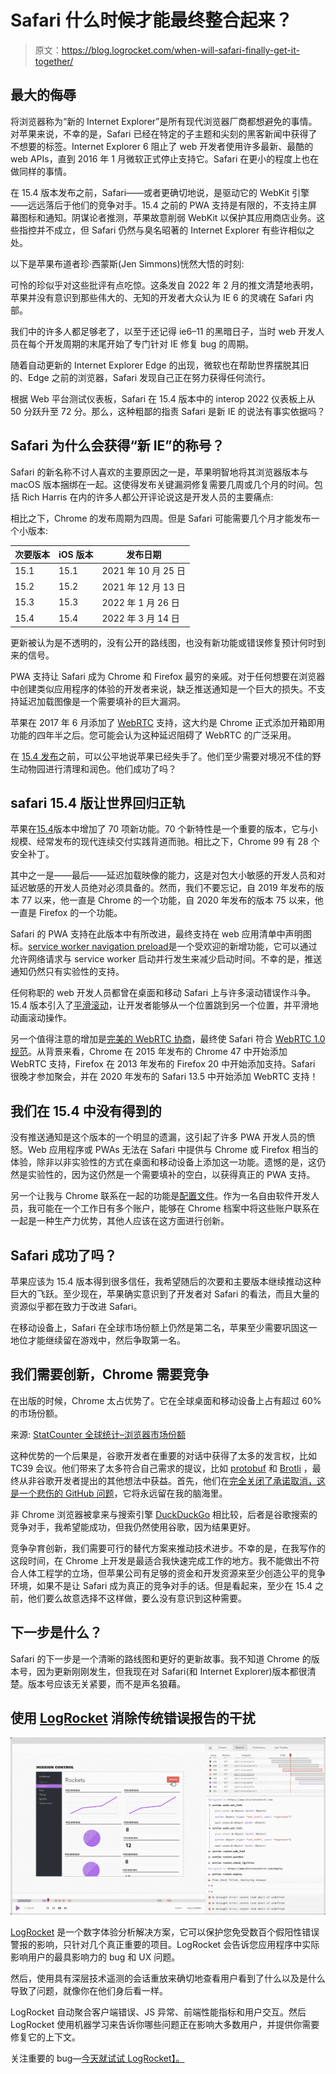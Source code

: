 # Safari 什么时候才能最终整合起来？

> 原文：<https://blog.logrocket.com/when-will-safari-finally-get-it-together/>

## 最大的侮辱

将浏览器称为“新的 Internet Explorer”是所有现代浏览器厂商都想避免的事情。对苹果来说，不幸的是，Safari 已经在特定的子主题和尖刻的黑客新闻中获得了不想要的标签。Internet Explorer 6 阻止了 web 开发者使用许多最新、最酷的 web APIs，直到 2016 年 1 月微软正式停止支持它。Safari 在更小的程度上也在做同样的事情。

在 15.4 版本发布之前，Safari——或者更确切地说，是驱动它的 WebKit 引擎——远远落后于他们的竞争对手。15.4 之前的 PWA 支持是有限的，不支持主屏幕图标和通知。阴谋论者推测，苹果故意削弱 WebKit 以保护其应用商店业务。这些指控并不成立，但 Safari 仍然与臭名昭著的 Internet Explorer 有些许相似之处。

以下是苹果布道者珍·西蒙斯(Jen Simmons)恍然大悟的时刻:

可怜的珍似乎对这些批评有点吃惊。这条发自 2022 年 2 月的推文清楚地表明，苹果并没有意识到那些伟大的、无知的开发者大众认为 IE 6 的灵魂在 Safari 内部。

我们中的许多人都足够老了，以至于还记得 ie6–11 的黑暗日子，当时 web 开发人员在每个开发周期的末尾开始了专门针对 IE 修复 bug 的周期。

随着自动更新的 Internet Explorer Edge 的出现，微软也在帮助世界摆脱其旧的、Edge 之前的浏览器，Safari 发现自己正在努力获得任何流行。

根据 Web 平台测试仪表板，Safari 在 15.4 版本中的 interop 2022 仪表板上从 50 分跃升至 72 分。那么，这种粗鄙的指责 Safari 是新 IE 的说法有事实依据吗？

## Safari 为什么会获得“新 IE”的称号？

Safari 的新名称不讨人喜欢的主要原因之一是，苹果明智地将其浏览器版本与 macOS 版本捆绑在一起。这使得发布关键漏洞修复需要几周或几个月的时间。包括 Rich Harris 在内的许多人都公开评论说这是开发人员的主要痛点:

相比之下，Chrome 的发布周期为四周。但是 Safari 可能需要几个月才能发布一个小版本:

| 次要版本 | iOS 版本 | 发布日期 |
| --- | --- | --- |
| 15.1 | 15.1 | 2021 年 10 月 25 日 |
| 15.2 | 15.2 | 2021 年 12 月 13 日 |
| 15.3 | 15.3 | 2022 年 1 月 26 日 |
| 15.4 | 15.4 | 2022 年 3 月 14 日 |

更新被认为是不透明的，没有公开的路线图，也没有新功能或错误修复预计何时到来的信号。

PWA 支持让 Safari 成为 Chrome 和 Firefox 最穷的亲戚。对于任何想要在浏览器中创建类似应用程序的体验的开发者来说，缺乏推送通知是一个巨大的损失。不支持延迟加载图像是一个需要填补的巨大漏洞。

苹果在 2017 年 6 月添加了 [WebRTC](https://webrtc.org/) 支持，这大约是 Chrome 正式添加开箱即用功能的四年半之后。您可能会认为这种延迟阻碍了 WebRTC 的广泛采用。

在 [15.4 发布](https://webkit.org/blog/12445/new-webkit-features-in-safari-15-4/)之前，可以公平地说苹果已经失手了。他们至少需要对境况不佳的野生动物园进行清理和润色。他们成功了吗？

## safari 15.4 版让世界回归正轨

苹果在[15.4](https://webkit.org/blog/12445/new-webkit-features-in-safari-15-4/)版本中增加了 70 项新功能。70 个新特性是一个重要的版本，它与小规模、经常发布的现代连续交付实践背道而驰。相比之下，Chrome 99 有 28 个安全补丁。

其中之一是——最后——延迟加载映像的能力，这是对包大小敏感的开发人员和对延迟敏感的开发人员绝对必须具备的。然而，我们不要忘记，自 2019 年发布的版本 77 以来，他一直是 Chrome 的一个功能，自 2020 年发布的版本 75 以来，他一直是 Firefox 的一个功能。

Safari 的 PWA 支持在此版本中有所改进，最终支持在 web 应用清单中声明图标。[service worker navigation preload](https://w3c.github.io/ServiceWorker/#service-worker-registration-navigationpreload)是一个受欢迎的新增功能，它可以通过允许网络请求与 service worker 启动并行发生来减少启动时间。不幸的是，推送通知仍然只有实验性的支持。

任何称职的 web 开发人员都曾在桌面和移动 Safari 上与许多滚动错误作斗争。15.4 版本引入了[平滑滚动](https://www.w3.org/TR/css-overflow-3/#smooth-scrolling)，让开发者能够从一个位置跳到另一个位置，并平滑地动画滚动操作。

另一个值得注意的增加是[完美的 WebRTC 协商](https://developer.mozilla.org/en-US/docs/Web/API/WebRTC_API/Perfect_negotiation)，最终使 Safari 符合 [WebRTC 1.0 规范](https://wpt.fyi/results/webrtc/RTCPeerConnection-perfect-negotiation.https.html?run_id=5729316372480000&run_id=5655500883492864&run_id=5068969076588544&run_id=5723126955507712)。从背景来看，Chrome 在 2015 年发布的 Chrome 47 中开始添加 WebRTC 支持，Firefox 在 2013 年发布的 Firefox 20 中开始添加支持。Safari 很晚才参加聚会，并在 2020 年发布的 Safari 13.5 中开始添加 WebRTC 支持！

## 我们在 15.4 中没有得到的

没有推送通知是这个版本的一个明显的遗漏，这引起了许多 PWA 开发人员的愤怒。Web 应用程序或 PWAs 无法在 Safari 中提供与 Chrome 或 Firefox 相当的体验，除非以非实验性的方式在桌面和移动设备上添加这一功能。遗憾的是，这仍然是实验性的，因为这仍然是一个需要填补的空白，以获得真正的 PWA 支持。

另一个让我与 Chrome 联系在一起的功能是[配置文件](https://www.theverge.com/2021/3/2/22309154/google-chrome-reading-list-new-profile-bookmarks-colors-features)。作为一名自由软件开发人员，我可能在一个工作日有多个账户，能够在 Chrome 档案中将这些账户联系在一起是一种生产力优势，其他人应该在这方面进行创新。

## Safari 成功了吗？

苹果应该为 15.4 版本得到很多信任，我希望随后的次要和主要版本继续推动这种巨大的飞跃。至少现在，苹果确实意识到了开发者对 Safari 的看法，而且大量的资源似乎都在致力于改进 Safari。

在移动设备上，Safari 在全球市场份额上仍然是第二名，苹果至少需要巩固这一地位才能继续留在游戏中，然后争取第一名。

## 我们需要创新，Chrome 需要竞争

在出版的时候，Chrome 太占优势了。它在全球桌面和移动设备上占有超过 60%的市场份额。

来源: [StatCounter 全球统计–浏览器市场份额](https://gs.statcounter.com/browser-market-share)

这种优势的一个后果是，谷歌开发者在重要的对话中获得了太多的发言权，比如 TC39 会议。他们带来了太多符合自己需求的提议，比如 [protobuf](https://developers.google.com/protocol-buffers) 和 [Brotli](https://en.wikipedia.org/wiki/Brotli) ，最终从非谷歌开发者提出的其他想法中获益。首先，他们在[完全关闭了承诺取消，这是一个悲伤的 GitHub 问题](https://github.com/tc39/proposal-cancelable-promises/issues/70)，它将永远留在我的脑海里。

非 Chrome 浏览器被拿来与搜索引擎 [DuckDuckGo](https://duckduckgo.com/) 相比较，后者是谷歌搜索的竞争对手，我希望能成功，但我仍然使用谷歌，因为结果更好。

竞争孕育创新，我们需要可行的替代方案来推动技术进步。不幸的是，在我写作的这段时间，在 Chrome 上开发是最适合我快速完成工作的地方。我不能做出不符合人体工程学的立场，但苹果公司有足够的资金和开发资源来至少创造公平的竞争环境，如果不是让 Safari 成为真正的竞争对手的话。但是看起来，至少在 15.4 之前，他们要么故意选择不这样做，要么没有意识到这种需要。

## 下一步是什么？

Safari 的下一步是一个清晰的路线图和更好的更新故事。我不知道 Chrome 的版本号，因为更新刚刚发生，但我现在对 Safari(和 Internet Explorer)版本都很清楚。版本号应该无关紧要，而不是声名狼藉。

## 使用 [LogRocket](https://lp.logrocket.com/blg/signup) 消除传统错误报告的干扰

[![LogRocket Dashboard Free Trial Banner](img/d6f5a5dd739296c1dd7aab3d5e77eeb9.png)](https://lp.logrocket.com/blg/signup)

[LogRocket](https://lp.logrocket.com/blg/signup) 是一个数字体验分析解决方案，它可以保护您免受数百个假阳性错误警报的影响，只针对几个真正重要的项目。LogRocket 会告诉您应用程序中实际影响用户的最具影响力的 bug 和 UX 问题。

然后，使用具有深层技术遥测的会话重放来确切地查看用户看到了什么以及是什么导致了问题，就像你在他们身后看一样。

LogRocket 自动聚合客户端错误、JS 异常、前端性能指标和用户交互。然后 LogRocket 使用机器学习来告诉你哪些问题正在影响大多数用户，并提供你需要修复它的上下文。

关注重要的 bug—[今天就试试 LogRocket】。](https://lp.logrocket.com/blg/signup-issue-free)